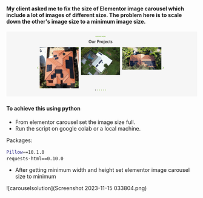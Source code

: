 #### My client asked me to fix the size of Elementor image carousel which include a lot of images of different size. The problem here is to scale down the other's image size to a minimum image size.

![carousel](Screenshot.png)

#### To achieve this using python
* From elementor carousel set the image size full.
* Run the script on google colab or a local machine.

Packages:
```bash
Pillow==10.1.0
requests-html==0.10.0
```
* After getting minimum width and height set elementor image carousel size to minimum

![carouselsolution](Screenshot 2023-11-15 033804.png)

